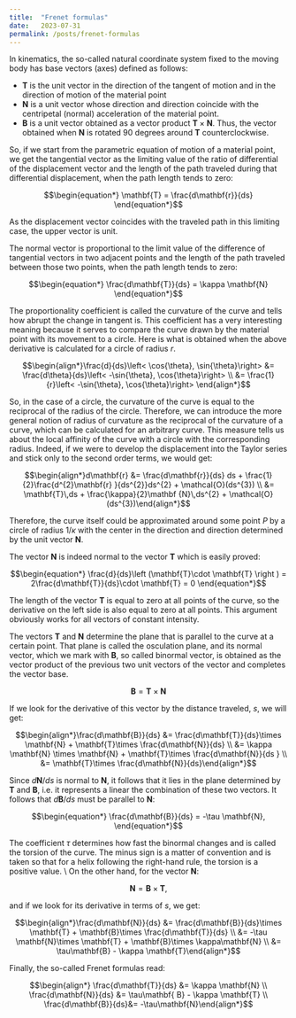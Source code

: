 ```yaml
---
title:  "Frenet formulas"
date:   2023-07-31
permalink: /posts/frenet-formulas
---
```

In kinematics, the so-called natural coordinate system fixed to the moving body has base vectors (axes) defined as follows:

- $\mathbf{T}$ is the unit vector in the direction of the tangent of motion and in the direction of motion of the material point
- $\mathbf{N}$ is a unit vector whose direction and direction coincide with the centripetal (normal) acceleration of the material point.
- $\mathbf{B}$ is a unit vector obtained as a vector product $\mathbf{T}\times\mathbf{N}$. Thus, the vector obtained when $\mathbf{N}$ is rotated 90 degrees around $\mathbf{T}$ counterclockwise.

So, if we start from the parametric equation of motion of a material point, we get the tangential vector as the limiting value of the ratio of differential of the displacement vector and the length of the path traveled during that differential displacement, when the path length tends to zero:


$$\begin{equation*}
     \mathbf{T} = \frac{d\mathbf{r}}{ds}
\end{equation*}$$


As the displacement vector coincides with the traveled path in this limiting case, the upper vector is unit.

The normal vector is proportional to the limit value of the difference of tangential vectors in two adjacent points and the length of the path traveled between those two points, when the path length tends to zero:


$$\begin{equation*}
     \frac{d\mathbf{T}}{ds} = \kappa \mathbf{N}
\end{equation*}$$


The proportionality coefficient is called the curvature of the curve and tells how abrupt the change in tangent is. This coefficient has a very interesting meaning because it serves to compare the curve drawn by the material point with its movement to a circle. Here is what is obtained when the above derivative is calculated for a circle of radius $r$.


$$\begin{align*}\frac{d}{ds}\left< \cos{\theta}, \sin{\theta}\right> &= \frac{d\theta}{ds}\left< -\sin{\theta}, \cos{\theta}\right> \\ &= \frac{1}{r}\left< -\sin{\theta}, \cos{\theta}\right> \end{align*}$$


So, in the case of a circle, the curvature of the curve is equal to the reciprocal of the radius of the circle. Therefore, we can introduce the more general notion of radius of curvature as the reciprocal of the curvature of a curve, which can be calculated for an arbitrary curve. This measure tells us about the local affinity of the curve with a circle with the corresponding radius. Indeed, if we were to develop the displacement into the Taylor series and stick only to the second order terms, we would get:


$$\begin{align*}d\mathbf{r} &= \frac{d\mathbf{r}}{ds} ds + \frac{1}{2}\frac{d^{2}\mathbf{r} }{ds^{2}}ds^{2} + \mathcal{O}(ds^{3}) \\ &= \mathbf{T}\,ds + \frac{\kappa}{2}\mathbf {N}\,ds^{2} + \mathcal{O}(ds^{3})\end{align*}$$


Therefore, the curve itself could be approximated around some point $P$ by a circle of radius $1/\kappa$ with the center in the direction and direction determined by the unit vector $\mathbf{N}$.

The vector $\mathbf{N}$ is indeed normal to the vector $\mathbf{T}$ which is easily proved:


$$\begin{equation*}
     \frac{d}{ds}\left (\mathbf{T}\cdot \mathbf{T} \right ) = 2\frac{d\mathbf{T}}{ds}\cdot \mathbf{T} = 0
\end{equation*}$$


The length of the vector $\mathbf{T}$ is equal to zero at all points of the curve, so the derivative on the left side is also equal to zero at all points. This argument obviously works for all vectors of constant intensity.


The vectors $\mathbf{T}$ and $\mathbf{N}$ determine the plane that is parallel to the curve at a certain point. That plane is called the osculation plane, and its normal vector, which we mark with $\mathbf{B}$, so called binormal vector, is obtained as the vector product of the previous two unit vectors of the vector and completes the vector base.


$$\begin{equation*}
     \mathbf{B} = \mathbf{T} \times \mathbf{N}
\end{equation*}$$


If we look for the derivative of this vector by the distance traveled, $s$, we will get:


$$\begin{align*}\frac{d\mathbf{B}}{ds} &= \frac{d\mathbf{T}}{ds}\times \mathbf{N} + \mathbf{T}\times \frac{d\mathbf{N}}{ds} \\ &= \kappa \mathbf{N} \times \mathbf{N} + \mathbf{T}\times \frac{d\mathbf{N}}{ds } \\ &= \mathbf{T}\times \frac{d\mathbf{N}}{ds}\end{align*}$$


Since $d\mathbf{N}/ds$ is normal to $\mathbf{N}$, it follows that it lies in the plane determined by $\mathbf{T}$ and $\mathbf{B}$, i.e. it represents a linear the combination of these two vectors. It follows that $d\mathbf{B}/ds$ must be parallel to $\mathbf{N}$:


$$\begin{equation*}
     \frac{d\mathbf{B}}{ds} = -\tau \mathbf{N},
\end{equation*}$$


The coefficient $\tau$ determines how fast the binormal changes and is called the torsion of the curve. The minus sign is a matter of convention and is taken so that for a helix following the right-hand rule, the torsion is a positive value. \\
On the other hand, for the vector $\mathbf{N}$:


$$\begin{equation*}
     \mathbf{N} = \mathbf{B}\times\mathbf{T},
\end{equation*}$$


and if we look for its derivative in terms of $s$, we get:


$$\begin{align*}\frac{d\mathbf{N}}{ds} &= \frac{d\mathbf{B}}{ds}\times \mathbf{T} + \mathbf{B}\times \frac{d\mathbf{T}}{ds} \\ &= -\tau \mathbf{N}\times \mathbf{T} + \mathbf{B}\times \kappa\mathbf{N} \\ &= \tau\mathbf{B} - \kappa \mathbf{T}\end{align*}$$


Finally, the so-called Frenet formulas read:


$$\begin{align*} \frac{d\mathbf{T}}{ds} &= \kappa \mathbf{N} \\ \frac{d\mathbf{N}}{ds} &= \tau\mathbf{ B} - \kappa \mathbf{T} \\ \frac{d\mathbf{B}}{ds}&= -\tau\mathbf{N}\end{align*}$$

